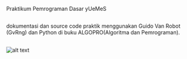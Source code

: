 Praktikum Pemrograman Dasar yUeMeS
##
dokumentasi dan source code praktik menggunakan Guido Van Robot (GvRng) dan Python di buku ALGOPRO(Algoritma dan Pemrograman).
##
![alt text](https://giffiles.alphacoders.com/113/113020.gif)
